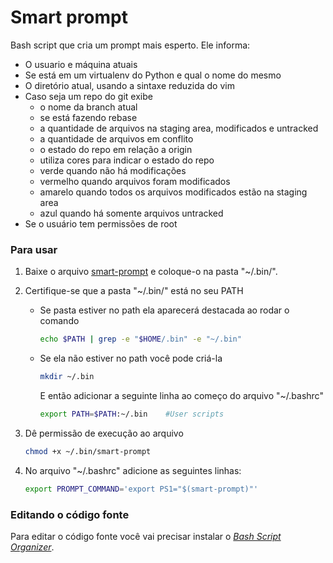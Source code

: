 Smart prompt
============

Bash script que cria um prompt mais esperto. Ele informa:

* O usuario e máquina atuais
* Se está em um virtualenv do Python e qual o nome do mesmo
* O diretório atual, usando a sintaxe reduzida do vim
* Caso seja um repo do git exibe
    * o nome da branch atual
    * se está fazendo rebase
    * a quantidade de arquivos na staging area, modificados e untracked
    * a quantidade de arquivos em conflito
    * o estado do repo em relação a origin
    * utiliza cores para indicar o estado do repo
	* verde quando não há modificações
	* vermelho quando arquivos foram modificados
	* amarelo quando todos os arquivos modificados estão na staging area
	* azul quando há somente arquivos untracked
* Se o usuário tem permissões de root

### Para usar

1. Baixe o arquivo [smart-prompt](smart-prompt) e coloque-o na pasta "~/.bin/".
2. Certifique-se que a pasta "~/.bin/" está no seu PATH 

    * Se pasta estiver no path ela aparecerá destacada ao rodar o comando
        ```bash
        echo $PATH | grep -e "$HOME/.bin" -e "~/.bin"
        ```
    * Se ela não estiver no path você pode criá-la
        ```bash
        mkdir ~/.bin 
        ```
      E então adicionar a seguinte linha ao começo do arquivo "~/.bashrc"
        ```bash
        export PATH=$PATH:~/.bin    #User scripts
        ```

3. Dê permissão de execução ao arquivo 

    ```bash
    chmod +x ~/.bin/smart-prompt
    ```
4. No arquivo "~/.bashrc" adicione as seguintes linhas:

    ```bash
    export PROMPT_COMMAND='export PS1="$(smart-prompt)"'
    ```

### Editando o código fonte

Para editar o código fonte você vai precisar instalar o *[Bash Script Organizer](https://github.com/fholiveira/bso)*.
